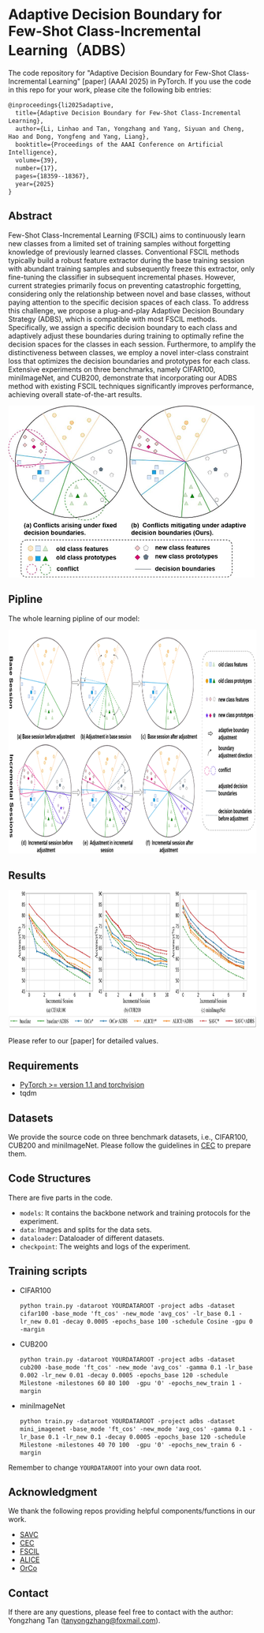 # Adaptive Decision Boundary for Few-Shot Class-Incremental Learning（ADBS）
The code repository for "Adaptive Decision Boundary for Few-Shot Class-Incremental Learning" [paper] (AAAI 2025) in PyTorch. If you use the code in this repo for your work, please cite the following bib entries:
```
@inproceedings{li2025adaptive,
  title={Adaptive Decision Boundary for Few-Shot Class-Incremental Learning},
  author={Li, Linhao and Tan, Yongzhang and Yang, Siyuan and Cheng, Hao and Dong, Yongfeng and Yang, Liang},
  booktitle={Proceedings of the AAAI Conference on Artificial Intelligence},
  volume={39},
  number={17},
  pages={18359--18367},
  year={2025}
}
```

## Abstract
Few-Shot Class-Incremental Learning (FSCIL) aims to continuously learn new classes from a limited set of training samples without forgetting knowledge of previously learned classes. Conventional FSCIL methods typically build a robust feature extractor during the base training session with abundant training samples and subsequently freeze this extractor, only fine-tuning the classifier in subsequent incremental phases. However, current strategies primarily focus on preventing catastrophic forgetting, considering only the relationship between novel and base classes, without paying attention to the specific decision spaces of each class. To address this challenge, we propose a plug-and-play Adaptive Decision Boundary Strategy (ADBS), which is compatible with most FSCIL methods. Specifically, we assign a specific decision boundary to each class and adaptively adjust these boundaries during training to optimally refine the decision spaces for the classes in each session. Furthermore, to amplify the distinctiveness between classes, we employ a novel inter-class constraint loss that optimizes the decision boundaries and prototypes for each class. Extensive experiments on three benchmarks, namely CIFAR100, miniImageNet, and CUB200, demonstrate that incorporating our ADBS method with existing FSCIL techniques significantly improves performance, achieving overall state-of-the-art results. 

<img src='imgs/teaser.jpg' width='500' height='348'>

## Pipline
The whole learning pipline of our model:

<img src='imgs/pipeline.png' width='900' height='454'>

## Results
<img src='imgs/results.jpg' width='900' height='280'>

Please refer to our [paper] for detailed values.

## Requirements
- [PyTorch >= version 1.1 and torchvision](https://pytorch.org)
- tqdm

## Datasets
We provide the source code on three benchmark datasets, i.e., CIFAR100, CUB200 and miniImageNet. Please follow the guidelines in [CEC](https://github.com/icoz69/CEC-CVPR2021) to prepare them.

## Code Structures
There are five parts in the code.
 - `models`: It contains the backbone network and training protocols for the experiment.
 - `data`: Images and splits for the data sets.
- `dataloader`: Dataloader of different datasets.
- `checkpoint`: The weights and logs of the experiment.

## Training scripts

- CIFAR100

  ```
  python train.py -dataroot YOURDATAROOT -project adbs -dataset cifar100 -base_mode 'ft_cos' -new_mode 'avg_cos' -lr_base 0.1 -lr_new 0.01 -decay 0.0005 -epochs_base 100 -schedule Cosine -gpu 0 -margin
  ```
  
- CUB200
    ```
  python train.py -dataroot YOURDATAROOT -project adbs -dataset cub200 -base_mode 'ft_cos' -new_mode 'avg_cos' -gamma 0.1 -lr_base 0.002 -lr_new 0.01 -decay 0.0005 -epochs_base 120 -schedule Milestone -milestones 60 80 100  -gpu '0' -epochs_new_train 1 -margin
    ```

- miniImageNet
    ```
  python train.py -dataroot YOURDATAROOT -project adbs -dataset mini_imagenet -base_mode 'ft_cos' -new_mode 'avg_cos' -gamma 0.1 -lr_base 0.1 -lr_new 0.1 -decay 0.0005 -epochs_base 120 -schedule Milestone -milestones 40 70 100  -gpu '0' -epochs_new_train 6 -margin  
    ```
Remember to change `YOURDATAROOT` into your own data root.

## Acknowledgment
We thank the following repos providing helpful components/functions in our work.

- [SAVC](https://github.com/zysong0113/SAVC)
- [CEC](https://github.com/icoz69/CEC-CVPR2021)
- [FSCIL](https://github.com/xyutao/fscil)
- [ALICE](https://github.com/CanPeng123/FSCIL_ALICE)
- [OrCo](https://github.com/noorahmedds/OrCo)

## Contact
If there are any questions, please feel free to contact with the author: Yongzhang Tan (tanyongzhang@foxmail.com). 










